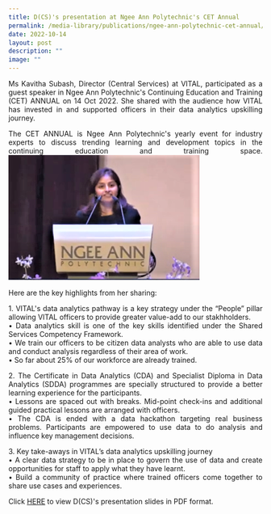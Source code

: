 ```yaml
---
title: D(CS)'s presentation at Ngee Ann Polytechnic's CET Annual
permalink: /media-library/publications/ngee-ann-polytechnic-cet-annual/
date: 2022-10-14
layout: post
description: ""
image: ""
---
```

<p align="justify">Ms Kavitha Subash, Director (Central Services) at VITAL, participated as a guest speaker in Ngee Ann Polytechnic's Continuing Education and Training (CET) ANNUAL on 14 Oct 2022. She shared with the audience how VITAL has invested in and supported officers in their data analytics upskilling journey.  

<p align="justify">The CET ANNUAL is Ngee Ann Polytechnic's yearly event for industry experts to discuss trending learning and development topics in the continuing education and training space.
<img src="/images/Media/CET Annual.png">


Here are the key highlights from her sharing:
<p align="justify">1. VITAL's data analytics pathway is a key strategy under the “People” pillar allowing VITAL officers to provide greater value-add to our stakhholders.<br>
• Data analytics skill is one of the key skills identified under the Shared Services Competency Framework.<br>
•	We train our officers to be citizen data analysts who are able to use data and conduct analysis regardless of their area of work.<br>
•	So far about 25% of our workforce are already trained.</p>

<p align="justify">2.	The Certificate in Data Analytics (CDA) and Specialist Diploma in Data Analytics (SDDA) programmes are specially structured to provide a better learning experience for the participants.
<br>•	Lessons are spaced out with breaks. Mid-point check-ins and additional guided practical lessons are arranged with officers. 
<br>•	The CDA is ended with a data hackathon targeting real business problems. Participants are empowered to use data to do analysis and influence key management decisions.</p>

<p align="justify">3.	Key take-aways in VITAL’s data analytics upskilling journey
<br>•	A clear data strategy to be in place to govern the use of data and create opportunities for staff to apply what they have learnt.
<br>•	Build a community of practice where trained officers come together to share use cases and experiences.</p>

Click <a href = "/files/CET Annual.pdf">HERE</a> to view D(CS)'s presentation slides in PDF format.